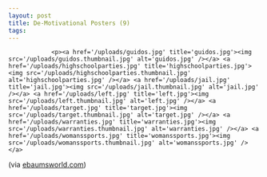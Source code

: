 ```yaml
---
layout: post
title: De-Motivational Posters (9)
tags:
---
```



                <p><a href='/uploads/guidos.jpg' title='guidos.jpg'><img src='/uploads/guidos.thumbnail.jpg' alt='guidos.jpg' /></a> <a href='/uploads/highschoolparties.jpg' title='highschoolparties.jpg'><img src='/uploads/highschoolparties.thumbnail.jpg' alt='highschoolparties.jpg' /></a> <a href='/uploads/jail.jpg' title='jail.jpg'><img src='/uploads/jail.thumbnail.jpg' alt='jail.jpg' /></a> <a href='/uploads/left.jpg' title='left.jpg'><img src='/uploads/left.thumbnail.jpg' alt='left.jpg' /></a> <a href='/uploads/target.jpg' title='target.jpg'><img src='/uploads/target.thumbnail.jpg' alt='target.jpg' /></a> <a href='/uploads/warranties.jpg' title='warranties.jpg'><img src='/uploads/warranties.thumbnail.jpg' alt='warranties.jpg' /></a> <a href='/uploads/womanssports.jpg' title='womanssports.jpg'><img src='/uploads/womanssports.thumbnail.jpg' alt='womanssports.jpg' /></a>
(via <a href="http://www.ebaumsworld.com/pictures/view/58577/">ebaumsworld.com</a>)</p>
